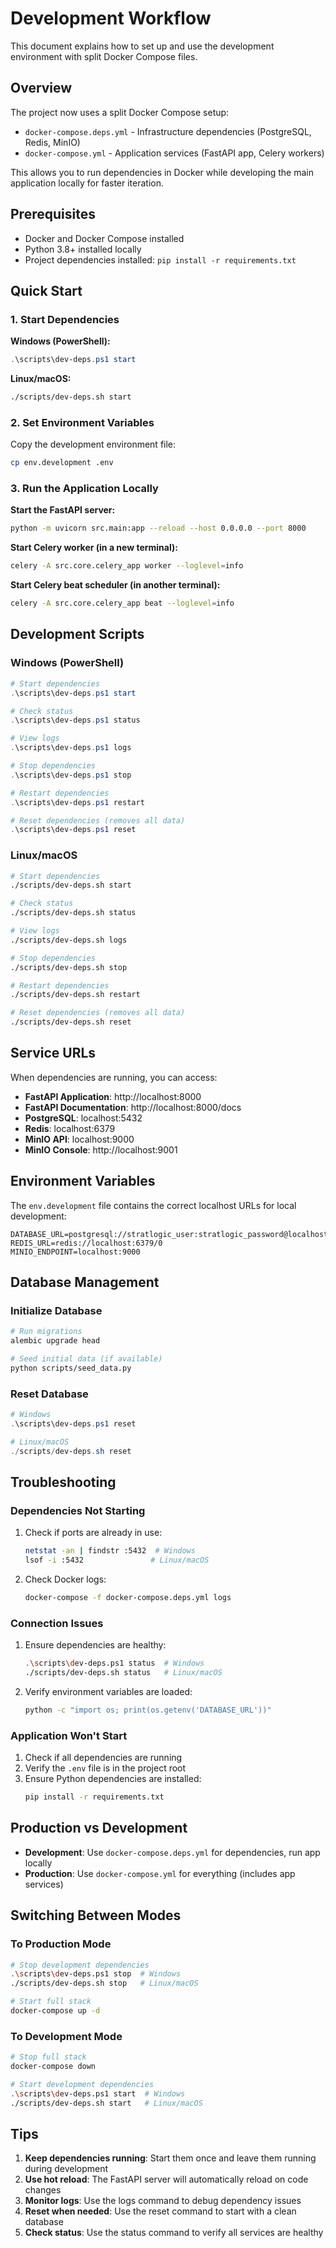# Development Workflow

This document explains how to set up and use the development environment with split Docker Compose files.

## Overview

The project now uses a split Docker Compose setup:
- `docker-compose.deps.yml` - Infrastructure dependencies (PostgreSQL, Redis, MinIO)
- `docker-compose.yml` - Application services (FastAPI app, Celery workers)

This allows you to run dependencies in Docker while developing the main application locally for faster iteration.

## Prerequisites

- Docker and Docker Compose installed
- Python 3.8+ installed locally
- Project dependencies installed: `pip install -r requirements.txt`

## Quick Start

### 1. Start Dependencies

**Windows (PowerShell):**
```powershell
.\scripts\dev-deps.ps1 start
```

**Linux/macOS:**
```bash
./scripts/dev-deps.sh start
```

### 2. Set Environment Variables

Copy the development environment file:
```bash
cp env.development .env
```

### 3. Run the Application Locally

**Start the FastAPI server:**
```bash
python -m uvicorn src.main:app --reload --host 0.0.0.0 --port 8000
```

**Start Celery worker (in a new terminal):**
```bash
celery -A src.core.celery_app worker --loglevel=info
```

**Start Celery beat scheduler (in another terminal):**
```bash
celery -A src.core.celery_app beat --loglevel=info
```

## Development Scripts

### Windows (PowerShell)

```powershell
# Start dependencies
.\scripts\dev-deps.ps1 start

# Check status
.\scripts\dev-deps.ps1 status

# View logs
.\scripts\dev-deps.ps1 logs

# Stop dependencies
.\scripts\dev-deps.ps1 stop

# Restart dependencies
.\scripts\dev-deps.ps1 restart

# Reset dependencies (removes all data)
.\scripts\dev-deps.ps1 reset
```

### Linux/macOS

```bash
# Start dependencies
./scripts/dev-deps.sh start

# Check status
./scripts/dev-deps.sh status

# View logs
./scripts/dev-deps.sh logs

# Stop dependencies
./scripts/dev-deps.sh stop

# Restart dependencies
./scripts/dev-deps.sh restart

# Reset dependencies (removes all data)
./scripts/dev-deps.sh reset
```

## Service URLs

When dependencies are running, you can access:

- **FastAPI Application**: http://localhost:8000
- **FastAPI Documentation**: http://localhost:8000/docs
- **PostgreSQL**: localhost:5432
- **Redis**: localhost:6379
- **MinIO API**: localhost:9000
- **MinIO Console**: http://localhost:9001

## Environment Variables

The `env.development` file contains the correct localhost URLs for local development:

```env
DATABASE_URL=postgresql://stratlogic_user:stratlogic_password@localhost:5432/stratlogic
REDIS_URL=redis://localhost:6379/0
MINIO_ENDPOINT=localhost:9000
```

## Database Management

### Initialize Database

```bash
# Run migrations
alembic upgrade head

# Seed initial data (if available)
python scripts/seed_data.py
```

### Reset Database

```powershell
# Windows
.\scripts\dev-deps.ps1 reset

# Linux/macOS
./scripts/dev-deps.sh reset
```

## Troubleshooting

### Dependencies Not Starting

1. Check if ports are already in use:
   ```bash
   netstat -an | findstr :5432  # Windows
   lsof -i :5432               # Linux/macOS
   ```

2. Check Docker logs:
   ```bash
   docker-compose -f docker-compose.deps.yml logs
   ```

### Connection Issues

1. Ensure dependencies are healthy:
   ```bash
   .\scripts\dev-deps.ps1 status  # Windows
   ./scripts/dev-deps.sh status   # Linux/macOS
   ```

2. Verify environment variables are loaded:
   ```bash
   python -c "import os; print(os.getenv('DATABASE_URL'))"
   ```

### Application Won't Start

1. Check if all dependencies are running
2. Verify the `.env` file is in the project root
3. Ensure Python dependencies are installed:
   ```bash
   pip install -r requirements.txt
   ```

## Production vs Development

- **Development**: Use `docker-compose.deps.yml` for dependencies, run app locally
- **Production**: Use `docker-compose.yml` for everything (includes app services)

## Switching Between Modes

### To Production Mode

```bash
# Stop development dependencies
.\scripts\dev-deps.ps1 stop  # Windows
./scripts/dev-deps.sh stop   # Linux/macOS

# Start full stack
docker-compose up -d
```

### To Development Mode

```bash
# Stop full stack
docker-compose down

# Start development dependencies
.\scripts\dev-deps.ps1 start  # Windows
./scripts/dev-deps.sh start   # Linux/macOS
```

## Tips

1. **Keep dependencies running**: Start them once and leave them running during development
2. **Use hot reload**: The FastAPI server will automatically reload on code changes
3. **Monitor logs**: Use the logs command to debug dependency issues
4. **Reset when needed**: Use the reset command to start with a clean database
5. **Check status**: Use the status command to verify all services are healthy
